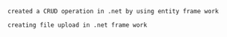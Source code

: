 `created a CRUD operation in .net by using entity frame work`

`creating file upload in .net frame work`